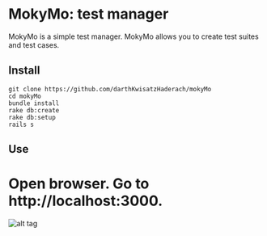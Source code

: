 # MokyMo: test manager

MokyMo is a simple test manager. MokyMo allows you to create test suites and test cases.

## Install

```shell
git clone https://github.com/darthKwisatzHaderach/mokyMo
cd mokyMo
bundle install
rake db:create
rake db:setup
rails s
```

## Use
Open browser. Go to http://localhost:3000.
==========
![alt tag](http://i1077.photobucket.com/albums/w471/datonkushin/mokyMo_zpstibxcbpi.png)